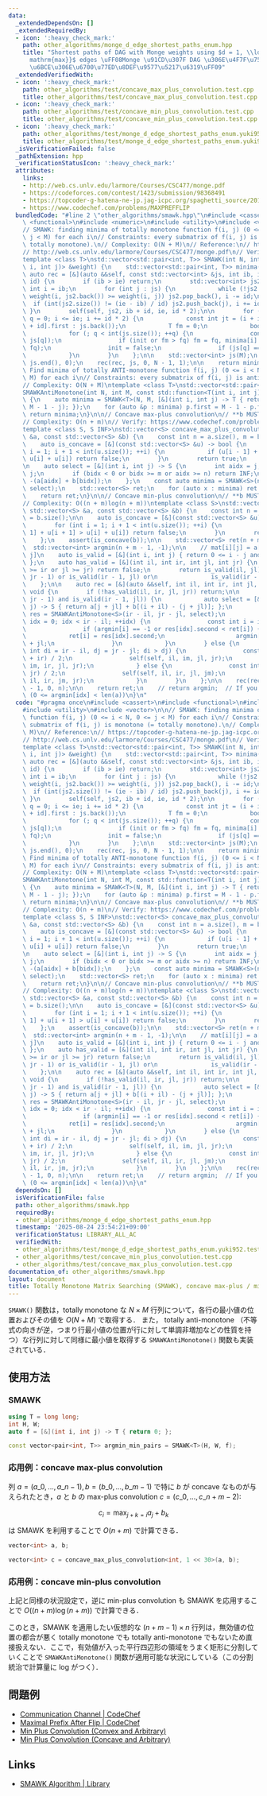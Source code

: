 ```yaml
---
data:
  _extendedDependsOn: []
  _extendedRequiredBy:
  - icon: ':heavy_check_mark:'
    path: other_algorithms/monge_d_edge_shortest_paths_enum.hpp
    title: "Shortest paths of DAG with Monge weights using $d = 1, \\ldots, d_{\\\
      mathrm{max}}$ edges \uFF08Monge \u91CD\u307F DAG \u306E\u4F7F\u7528\u8FBA\u6570\
      \u6BCE\u306E\u6700\u77ED\u8DEF\u9577\u5217\u6319\uFF09"
  _extendedVerifiedWith:
  - icon: ':heavy_check_mark:'
    path: other_algorithms/test/concave_max_plus_convolution.test.cpp
    title: other_algorithms/test/concave_max_plus_convolution.test.cpp
  - icon: ':heavy_check_mark:'
    path: other_algorithms/test/concave_min_plus_convolution.test.cpp
    title: other_algorithms/test/concave_min_plus_convolution.test.cpp
  - icon: ':heavy_check_mark:'
    path: other_algorithms/test/monge_d_edge_shortest_paths_enum.yuki952.test.cpp
    title: other_algorithms/test/monge_d_edge_shortest_paths_enum.yuki952.test.cpp
  _isVerificationFailed: false
  _pathExtension: hpp
  _verificationStatusIcon: ':heavy_check_mark:'
  attributes:
    links:
    - http://web.cs.unlv.edu/larmore/Courses/CSC477/monge.pdf
    - https://codeforces.com/contest/1423/submission/98368491
    - https://topcoder-g-hatena-ne-jp.jag-icpc.org/spaghetti_source/20120923/1348327542.html
    - https://www.codechef.com/problems/MAXPREFFLIP
  bundledCode: "#line 2 \"other_algorithms/smawk.hpp\"\n#include <cassert>\n#include\
    \ <functional>\n#include <numeric>\n#include <utility>\n#include <vector>\n\n\
    // SMAWK: finding minima of totally monotone function f(i, j) (0 <= i < N, 0 <=\
    \ j < M) for each i\n// Constraints: every submatrix of f(i, j) is monotone (=\
    \ totally monotone).\n// Complexity: O(N + M)\n// Reference:\n// https://topcoder-g-hatena-ne-jp.jag-icpc.org/spaghetti_source/20120923/1348327542.html\n\
    // http://web.cs.unlv.edu/larmore/Courses/CSC477/monge.pdf\n// Verify: https://codeforces.com/contest/1423/submission/98368491\n\
    template <class T>\nstd::vector<std::pair<int, T>> SMAWK(int N, int M, const std::function<T(int\
    \ i, int j)> &weight) {\n    std::vector<std::pair<int, T>> minima(N);\n\n   \
    \ auto rec = [&](auto &&self, const std::vector<int> &js, int ib, int ie, int\
    \ id) {\n        if (ib > ie) return;\n        std::vector<int> js2;\n       \
    \ int i = ib;\n        for (int j : js) {\n            while (!js2.empty() and\
    \ weight(i, js2.back()) >= weight(i, j)) js2.pop_back(), i -= id;\n          \
    \  if (int(js2.size()) != (ie - ib) / id) js2.push_back(j), i += id;\n       \
    \ }\n        self(self, js2, ib + id, ie, id * 2);\n\n        for (int i = ib,\
    \ q = 0; i <= ie; i += id * 2) {\n            const int jt = (i + id <= ie ? minima[i\
    \ + id].first : js.back());\n            T fm = 0;\n            bool init = true;\n\
    \            for (; q < int(js.size()); ++q) {\n                const T fq = weight(i,\
    \ js[q]);\n                if (init or fm > fq) fm = fq, minima[i] = std::make_pair(js[q],\
    \ fq);\n                init = false;\n                if (js[q] == jt) break;\n\
    \            }\n        }\n    };\n\n    std::vector<int> js(M);\n    std::iota(js.begin(),\
    \ js.end(), 0);\n    rec(rec, js, 0, N - 1, 1);\n\n    return minima;\n}\n\n//\
    \ Find minima of totally ANTI-monotone function f(i, j) (0 <= i < N, 0 <= j <\
    \ M) for each i\n// Constraints: every submatrix of f(i, j) is anti-monotone.\n\
    // Complexity: O(N + M)\ntemplate <class T>\nstd::vector<std::pair<int, T>>\n\
    SMAWKAntiMonotone(int N, int M, const std::function<T(int i, int j)> &weight)\
    \ {\n    auto minima = SMAWK<T>(N, M, [&](int i, int j) -> T { return weight(i,\
    \ M - 1 - j); });\n    for (auto &p : minima) p.first = M - 1 - p.first;\n   \
    \ return minima;\n}\n\n// Concave max-plus convolution\n// **b MUST BE CONCAVE**\n\
    // Complexity: O(n + m)\n// Verify: https://www.codechef.com/problems/MAXPREFFLIP\n\
    template <class S, S INF>\nstd::vector<S> concave_max_plus_convolution(const std::vector<S>\
    \ &a, const std::vector<S> &b) {\n    const int n = a.size(), m = b.size();\n\n\
    \    auto is_concave = [&](const std::vector<S> &u) -> bool {\n        for (int\
    \ i = 1; i + 1 < int(u.size()); ++i) {\n            if (u[i - 1] + u[i + 1] >\
    \ u[i] + u[i]) return false;\n        }\n        return true;\n    };\n    assert(is_concave(b));\n\
    \n    auto select = [&](int i, int j) -> S {\n        int aidx = j, bidx = i -\
    \ j;\n        if (bidx < 0 or bidx >= m or aidx >= n) return INF;\n        return\
    \ -(a[aidx] + b[bidx]);\n    };\n    const auto minima = SMAWK<S>(n + m - 1, n,\
    \ select);\n    std::vector<S> ret;\n    for (auto x : minima) ret.push_back(-x.second);\n\
    \    return ret;\n}\n\n// Concave min-plus convolution\n// **b MUST BE CONCAVE**\n\
    // Complexity: O((n + m)log(n + m))\ntemplate <class S>\nstd::vector<S> concave_min_plus_convolution(const\
    \ std::vector<S> &a, const std::vector<S> &b) {\n    const int n = a.size(), m\
    \ = b.size();\n\n    auto is_concave = [&](const std::vector<S> &u) -> bool {\n\
    \        for (int i = 1; i + 1 < int(u.size()); ++i) {\n            if (u[i -\
    \ 1] + u[i + 1] > u[i] + u[i]) return false;\n        }\n        return true;\n\
    \    };\n    assert(is_concave(b));\n\n    std::vector<S> ret(n + m - 1);\n  \
    \  std::vector<int> argmin(n + m - 1, -1);\n\n    // mat[i][j] = a[j] + b[i -\
    \ j]\n    auto is_valid = [&](int i, int j) { return 0 <= i - j and i - j < m;\
    \ };\n    auto has_valid = [&](int il, int ir, int jl, int jr) {\n        if (il\
    \ >= ir or jl >= jr) return false;\n        return is_valid(il, jl) or is_valid(il,\
    \ jr - 1) or is_valid(ir - 1, jl) or\n               is_valid(ir - 1, jr - 1);\n\
    \    };\n\n    auto rec = [&](auto &&self, int il, int ir, int jl, int jr) ->\
    \ void {\n        if (!has_valid(il, ir, jl, jr)) return;\n\n        if (is_valid(il,\
    \ jr - 1) and is_valid(ir - 1, jl)) {\n            auto select = [&](int i, int\
    \ j) -> S { return a[j + jl] + b[(i + il) - (j + jl)]; };\n            const auto\
    \ res = SMAWKAntiMonotone<S>(ir - il, jr - jl, select);\n            for (int\
    \ idx = 0; idx < ir - il; ++idx) {\n                const int i = il + idx;\n\
    \                if (argmin[i] == -1 or res[idx].second < ret[i]) {\n        \
    \            ret[i] = res[idx].second;\n                    argmin[i] = res[idx].first\
    \ + jl;\n                }\n            }\n        } else {\n            if (const\
    \ int di = ir - il, dj = jr - jl; di > dj) {\n                const int im = (il\
    \ + ir) / 2;\n                self(self, il, im, jl, jr);\n                self(self,\
    \ im, ir, jl, jr);\n            } else {\n                const int jm = (jl +\
    \ jr) / 2;\n                self(self, il, ir, jl, jm);\n                self(self,\
    \ il, ir, jm, jr);\n            }\n        }\n    };\n\n    rec(rec, 0, n + m\
    \ - 1, 0, n);\n\n    return ret;\n    // return argmin;  // If you want argmin\
    \ (0 <= argmin[idx] < len(a))\n}\n"
  code: "#pragma once\n#include <cassert>\n#include <functional>\n#include <numeric>\n\
    #include <utility>\n#include <vector>\n\n// SMAWK: finding minima of totally monotone\
    \ function f(i, j) (0 <= i < N, 0 <= j < M) for each i\n// Constraints: every\
    \ submatrix of f(i, j) is monotone (= totally monotone).\n// Complexity: O(N +\
    \ M)\n// Reference:\n// https://topcoder-g-hatena-ne-jp.jag-icpc.org/spaghetti_source/20120923/1348327542.html\n\
    // http://web.cs.unlv.edu/larmore/Courses/CSC477/monge.pdf\n// Verify: https://codeforces.com/contest/1423/submission/98368491\n\
    template <class T>\nstd::vector<std::pair<int, T>> SMAWK(int N, int M, const std::function<T(int\
    \ i, int j)> &weight) {\n    std::vector<std::pair<int, T>> minima(N);\n\n   \
    \ auto rec = [&](auto &&self, const std::vector<int> &js, int ib, int ie, int\
    \ id) {\n        if (ib > ie) return;\n        std::vector<int> js2;\n       \
    \ int i = ib;\n        for (int j : js) {\n            while (!js2.empty() and\
    \ weight(i, js2.back()) >= weight(i, j)) js2.pop_back(), i -= id;\n          \
    \  if (int(js2.size()) != (ie - ib) / id) js2.push_back(j), i += id;\n       \
    \ }\n        self(self, js2, ib + id, ie, id * 2);\n\n        for (int i = ib,\
    \ q = 0; i <= ie; i += id * 2) {\n            const int jt = (i + id <= ie ? minima[i\
    \ + id].first : js.back());\n            T fm = 0;\n            bool init = true;\n\
    \            for (; q < int(js.size()); ++q) {\n                const T fq = weight(i,\
    \ js[q]);\n                if (init or fm > fq) fm = fq, minima[i] = std::make_pair(js[q],\
    \ fq);\n                init = false;\n                if (js[q] == jt) break;\n\
    \            }\n        }\n    };\n\n    std::vector<int> js(M);\n    std::iota(js.begin(),\
    \ js.end(), 0);\n    rec(rec, js, 0, N - 1, 1);\n\n    return minima;\n}\n\n//\
    \ Find minima of totally ANTI-monotone function f(i, j) (0 <= i < N, 0 <= j <\
    \ M) for each i\n// Constraints: every submatrix of f(i, j) is anti-monotone.\n\
    // Complexity: O(N + M)\ntemplate <class T>\nstd::vector<std::pair<int, T>>\n\
    SMAWKAntiMonotone(int N, int M, const std::function<T(int i, int j)> &weight)\
    \ {\n    auto minima = SMAWK<T>(N, M, [&](int i, int j) -> T { return weight(i,\
    \ M - 1 - j); });\n    for (auto &p : minima) p.first = M - 1 - p.first;\n   \
    \ return minima;\n}\n\n// Concave max-plus convolution\n// **b MUST BE CONCAVE**\n\
    // Complexity: O(n + m)\n// Verify: https://www.codechef.com/problems/MAXPREFFLIP\n\
    template <class S, S INF>\nstd::vector<S> concave_max_plus_convolution(const std::vector<S>\
    \ &a, const std::vector<S> &b) {\n    const int n = a.size(), m = b.size();\n\n\
    \    auto is_concave = [&](const std::vector<S> &u) -> bool {\n        for (int\
    \ i = 1; i + 1 < int(u.size()); ++i) {\n            if (u[i - 1] + u[i + 1] >\
    \ u[i] + u[i]) return false;\n        }\n        return true;\n    };\n    assert(is_concave(b));\n\
    \n    auto select = [&](int i, int j) -> S {\n        int aidx = j, bidx = i -\
    \ j;\n        if (bidx < 0 or bidx >= m or aidx >= n) return INF;\n        return\
    \ -(a[aidx] + b[bidx]);\n    };\n    const auto minima = SMAWK<S>(n + m - 1, n,\
    \ select);\n    std::vector<S> ret;\n    for (auto x : minima) ret.push_back(-x.second);\n\
    \    return ret;\n}\n\n// Concave min-plus convolution\n// **b MUST BE CONCAVE**\n\
    // Complexity: O((n + m)log(n + m))\ntemplate <class S>\nstd::vector<S> concave_min_plus_convolution(const\
    \ std::vector<S> &a, const std::vector<S> &b) {\n    const int n = a.size(), m\
    \ = b.size();\n\n    auto is_concave = [&](const std::vector<S> &u) -> bool {\n\
    \        for (int i = 1; i + 1 < int(u.size()); ++i) {\n            if (u[i -\
    \ 1] + u[i + 1] > u[i] + u[i]) return false;\n        }\n        return true;\n\
    \    };\n    assert(is_concave(b));\n\n    std::vector<S> ret(n + m - 1);\n  \
    \  std::vector<int> argmin(n + m - 1, -1);\n\n    // mat[i][j] = a[j] + b[i -\
    \ j]\n    auto is_valid = [&](int i, int j) { return 0 <= i - j and i - j < m;\
    \ };\n    auto has_valid = [&](int il, int ir, int jl, int jr) {\n        if (il\
    \ >= ir or jl >= jr) return false;\n        return is_valid(il, jl) or is_valid(il,\
    \ jr - 1) or is_valid(ir - 1, jl) or\n               is_valid(ir - 1, jr - 1);\n\
    \    };\n\n    auto rec = [&](auto &&self, int il, int ir, int jl, int jr) ->\
    \ void {\n        if (!has_valid(il, ir, jl, jr)) return;\n\n        if (is_valid(il,\
    \ jr - 1) and is_valid(ir - 1, jl)) {\n            auto select = [&](int i, int\
    \ j) -> S { return a[j + jl] + b[(i + il) - (j + jl)]; };\n            const auto\
    \ res = SMAWKAntiMonotone<S>(ir - il, jr - jl, select);\n            for (int\
    \ idx = 0; idx < ir - il; ++idx) {\n                const int i = il + idx;\n\
    \                if (argmin[i] == -1 or res[idx].second < ret[i]) {\n        \
    \            ret[i] = res[idx].second;\n                    argmin[i] = res[idx].first\
    \ + jl;\n                }\n            }\n        } else {\n            if (const\
    \ int di = ir - il, dj = jr - jl; di > dj) {\n                const int im = (il\
    \ + ir) / 2;\n                self(self, il, im, jl, jr);\n                self(self,\
    \ im, ir, jl, jr);\n            } else {\n                const int jm = (jl +\
    \ jr) / 2;\n                self(self, il, ir, jl, jm);\n                self(self,\
    \ il, ir, jm, jr);\n            }\n        }\n    };\n\n    rec(rec, 0, n + m\
    \ - 1, 0, n);\n\n    return ret;\n    // return argmin;  // If you want argmin\
    \ (0 <= argmin[idx] < len(a))\n}\n"
  dependsOn: []
  isVerificationFile: false
  path: other_algorithms/smawk.hpp
  requiredBy:
  - other_algorithms/monge_d_edge_shortest_paths_enum.hpp
  timestamp: '2025-08-24 23:54:21+09:00'
  verificationStatus: LIBRARY_ALL_AC
  verifiedWith:
  - other_algorithms/test/monge_d_edge_shortest_paths_enum.yuki952.test.cpp
  - other_algorithms/test/concave_min_plus_convolution.test.cpp
  - other_algorithms/test/concave_max_plus_convolution.test.cpp
documentation_of: other_algorithms/smawk.hpp
layout: document
title: Totally Monotone Matrix Searching (SMAWK), concave max-plus / min-plus convolution
---
```


`SMAWK()` 関数は，totally monotone な $N \times M$ 行列について，各行の最小値の位置およびその値を $O(N + M)$ で取得する．
また， totally anti-monotone （不等式の向きが逆，つまり行最小値の位置が行に対して単調非増加などの性質を持つ）な行列に対して同様に最小値を取得する `SMAWKAntiMonotone()` 関数も実装されている．

## 使用方法

### SMAWK

```cpp
using T = long long;
int H, W;
auto f = [&](int i, int j) -> T { return 0; };

const vector<pair<int, T>> argmin_min_pairs = SMAWK<T>(H, W, f);
```

### 応用例：concave max-plus convolution

列 $a = (a\_0, \dots, a\_{n - 1}), b = (b\_0, \dots, b\_{m - 1})$ で特に $b$ が concave なものが与えられたとき，$a$ と $b$ の max-plus convolution $c = (c\_0, \dots, c\_{n + m - 2})$:

$$
c_i = \max_{j + k = i} a_j + b_k
$$

は SMAWK を利用することで $O(n + m)$ で計算できる．

```cpp
vector<int> a, b;

vector<int> c = concave_max_plus_convolution<int, 1 << 30>(a, b);
```

### 応用例：concave min-plus convolution

上記と同様の状況設定で，逆に min-plus convolution も SMAWK を応用することで $O((n + m) \log (n + m))$ で計算できる．

このとき，SMAWK を適用したい仮想的な $(n + m - 1) \times n$ 行列は，無効値の位置の都合が悪く totally monotone でも totally anti-monotone でもないため直接扱えない．ここで，有効値が入った平行四辺形の領域をうまく矩形に分割していくことで `SMAWKAntiMonotone()` 関数が適用可能な状況にしている（この分割統治で計算量に log がつく）．

## 問題例

- [Communication Channel \| CodeChef](https://www.codechef.com/problems/COMMCHA)
- [Maximal Prefix After Flip \| CodeChef](https://www.codechef.com/problems/MAXPREFFLIP)
- [Min Plus Convolution (Convex and Arbitrary)](https://judge.yosupo.jp/problem/min_plus_convolution_convex_arbitrary)
- [Min Plus Convolution (Concave and Arbitrary)](https://judge.yosupo.jp/problem/min_plus_convolution_concave_arbitrary)

## Links

- [SMAWK Algorithm \| Library](https://noshi91.github.io/Library/algorithm/smawk.cpp.html)
